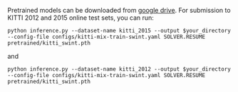 Pretrained models can be downloaded from [google drive](https://drive.google.com/drive/folders/1noY4qOR4K9_Eiu7FK0bz4M2bG_WUxmMA?usp=sharing). For submission to KITTI 2012 and 2015 online test sets, you can run:
```shell
python inference.py --dataset-name kitti_2015 --output $your_directory --config-file configs/kitti-mix-train-swint.yaml SOLVER.RESUME pretrained/kitti_swint.pth
```
and
```shell
python inference.py --dataset-name kitti_2012 --output $your_directory --config-file configs/kitti-mix-train-swint.yaml SOLVER.RESUME pretrained/kitti_swint.pth
```